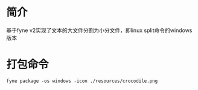 # 简介
 基于fyne v2实现了文本的大文件分割为小分文件，即linux split命令的windows版本

# 打包命令
```
fyne package -os windows -icon ./resources/crocodile.png
```